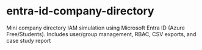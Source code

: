 # entra-id-company-directory
Mini company directory IAM simulation using Microsoft Entra ID (Azure Free/Students). Includes user/group management, RBAC, CSV exports, and case study report
